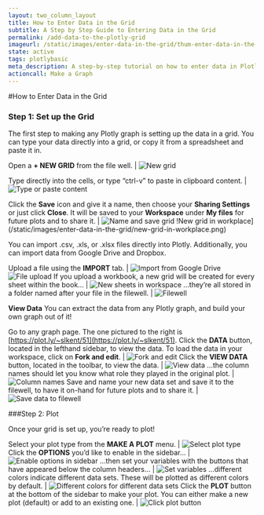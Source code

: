 ```yaml
---
layout: two_column_layout
title: How to Enter Data in the Grid
subtitle: A Step by Step Guide to Entering Data in the Grid
permalink: /add-data-to-the-plotly-grid
imageurl: /static/images/enter-data-in-the-grid/thum-enter-data-in-the-grid.png
state: active
tags: plotlybasic
meta_description: A step-by-step tutorial on how to enter data in Plotly for easy, online graphing. Upload data from your computer, import from Google Drive, or import from Dropbox.
actioncall: Make a Graph
---
```


#How to Enter Data in the Grid

### Step 1: Set up the Grid

The first step to making any Plotly graph is setting up the data in a grid.
You can type your data directly into a grid, or copy it from a spreadsheet and paste it in.


Open a **+ NEW GRID** from the file well. | ![New grid](/static/images/enter-data-in-the-grid/new-grid.png)

Type directly into the cells, or type &#8220;ctrl-v&#8221; to paste in clipboard content. | ![Type or paste content](/static/images/enter-data-in-the-grid/type-or-paste-content.png)

Click the **Save** icon and give it a name, then choose your **Sharing Settings** or just click **Close**. It will be saved to your **Workspace** under **My files** for future plots and to share it. | ![Name and save grid](/static/images/enter-data-in-the-grid/name-and-save-grid.png) !New grid in workplace](/static/images/enter-data-in-the-grid/new-grid-in-workplace.png)

You can import .csv, .xls, or .xlsx files directly into Plotly. Additionally, you can import data from Google Drive and Dropbox.

Upload a file using the **IMPORT** tab. | ![Import from Google Drive](/static/images/enter-data-in-the-grid/import-from-google-drive.png) ![File upload](/static/images/enter-data-in-the-grid/file-upload.png)
If you upload a workbook, a new grid will be created for every sheet within the book&#8230; | ![New sheets in workspace](/static/images/enter-data-in-the-grid/new-sheets-in-workspace.png)
&#8230;they’re all stored in a folder named after your file in the filewell. | ![Filewell](/static/images/enter-data-in-the-grid/filewell.png)

**View Data**
You can extract the data from any Plotly graph, and build your own graph out of it!

Go to any graph page. The one pictured to the right is [https://plot.ly/~slkent/51](https://plot.ly/~slkent/51). Click the **DATA** button, located in the lefthand sidebar, to view the data. To load the data in your workspace, click on **Fork and edit**. | ![Fork and edit](/static/images/enter-data-in-the-grid/view-data-fork-and-edit.png)
Click the **VIEW DATA** button, located in the toolbar, to view the data. | ![View data](/static/images/enter-data-in-the-grid/get-data.png)
&#8230;the column names should let you know what role they played in the original plot. | ![Column names](/static/images/enter-data-in-the-grid/column-names.png)
Save and name your new data set and save it to the filewell, to have it on-hand for future plots and to share it. | ![Save data to filewell](/static/images/enter-data-in-the-grid/save-data.png) 

###Step 2: Plot

Once your grid is set up, you’re ready to plot!

Select your plot type from the **MAKE A PLOT** menu. | ![Select plot type](/static/images/enter-data-in-the-grid/select-plot-type.png)
Click the **OPTIONS** you’d like to enable in the sidebar&#8230; | ![Enable options in sidebar](/static/images/enter-data-in-the-grid/enable-options.png)
&#8230;then set your variables with the buttons that have appeared below the column headers&#8230; | ![Set variables](/static/images/enter-data-in-the-grid/set-variables.png)
&#8230;different colors indicate different data sets. These will be plotted as different colors by default. | ![Different colors for different data sets](/static/images/enter-data-in-the-grid/different-colors.png)
Click the **PLOT** button at the bottom of the sidebar to make your plot. You can either make a new plot (default) or add to an existing one. | ![Click plot button](/static/images/enter-data-in-the-grid/click-plot-button.png)



